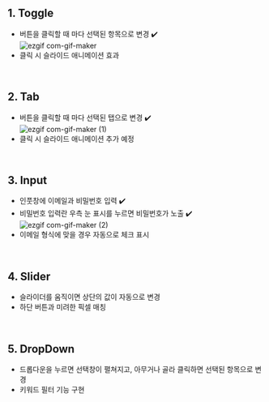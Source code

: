 ## 1. Toggle
- 버튼을 클릭할 때 마다 선택된 항목으로 변경 ✔️ <br/>
![ezgif com-gif-maker](https://user-images.githubusercontent.com/97436315/167864272-5be50009-3d1d-4fab-9da6-ea115e7e4a39.gif)
- 클릭 시 슬라이드 애니메이션 효과
<br />

## 2. Tab
-  버튼을 클릭할 때 마다 선택된 탭으로 변경 ✔️ <br/>
![ezgif com-gif-maker (1)](https://user-images.githubusercontent.com/97436315/167864914-cf54734e-f34f-4cbb-9ce1-5a6b8b41a02e.gif)
-  클릭 시 슬라이드 애니메이션 추가 예정

<br />

## 3. Input
- 인풋창에 이메일과 비밀번호 입력 ✔️
- 비밀번호 입력란 우측 눈 표시를 누르면 비밀번호가 노출 ✔️ <br/>
![ezgif com-gif-maker (2)](https://user-images.githubusercontent.com/97436315/168082485-2c3f2297-9baa-4798-b853-da7825aa9f64.gif)
- 이메일 형식에 맞을 경우 자동으로 체크 표시

<br />

## 4. Slider
- 슬라이더를 움직이면 상단의 값이 자동으로 변경
- 하단 버튼과 미려한 픽셀 매칭

<br />

## 5. DropDown
- 드롭다운을 누르면 선택창이 펼쳐지고, 아무거나 골라 클릭하면 선택된 항목으로 변경
- 키워드 필터 기능 구현


